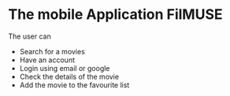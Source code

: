 # The mobile Application FilMUSE
The user can
* Search for a movies
* Have an account
* Login using email or google
* Check the details of the movie
* Add the movie to the favourite list
